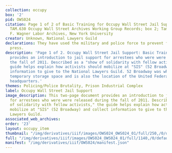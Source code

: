 ```yaml
---
collection: occupy
box: '2'
pid: OWS024
citation: Page 1 of 2 of Basic Training for Occupy Wall Street Jail Support, 2011;
  TAM.630 Occupy Wall Street Archives Working Group Records; box 2; Tamiment Library/Robert
  F. Wagner Labor Archives, New York University
creator: Unknown, National Lawyers Guild
declarations: They have used the military and police force to prevent freedom of the
  press.
description: 'Page 1 of 2. Occupy Wall Street Jail Support: Basic Training. This document
  provides an introduction to jail support for arrestees who were were released during
  the fall of 2011. Described as a "show of solidarity with fellow activists," the
  guide helps explain how activists should mobilize at "SIS" (52 Broadway) and collect
  information to give to the National Lawyers Guild. 52 Broadway was where OWS had
  temporary storage space and is also the location of the United Federation of Teachers''
  headquarters.'
themes: Policing/Police Brutality, Prison Industrial Complex
label: Occupy Wall Street Jail Support
image_description: This two-page document provides an introduction to jail support
  for arrestees who were were released during the fall of 2011. Described as a "show
  of solidarity with fellow activists," the guide helps explain how activists should
  mobilize at "SIS" (52 Broadway) and collect information to give to the National
  Lawyers Guild.
associated_web_archives:
order: '23'
layout: occupy_item
thumbnail: "/img/derivatives/iiif/images/OWS024_OWS024_01/full/250,/0/default.jpg"
full: "/img/derivatives/iiif/images/OWS024_OWS024_01/full/1140,/0/default.jpg"
manifest: "/img/derivatives/iiif/OWS024/manifest.json"
---
```

